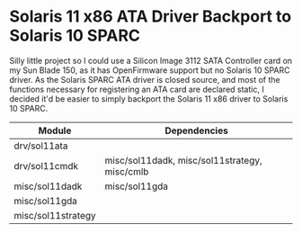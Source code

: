 # Solaris 11 x86 ATA Driver Backport to Solaris 10 SPARC

Silly little project so I could use a Silicon Image 3112 SATA Controller card on my Sun Blade 150, as it has OpenFirmware support but no Solaris 10 SPARC driver. As the Solaris SPARC ATA driver is closed source, and most of the functions necessary for registering an ATA card are declared static, I decided it'd be easier to simply backport the Solaris 11 x86 driver to Solaris 10 SPARC.

|Module|Dependencies|
| ---- | ---------- |
|drv/sol11ata||
|drv/sol11cmdk|misc/sol11dadk, misc/sol11strategy, misc/cmlb|
|misc/sol11dadk|misc/sol11gda|
|misc/sol11gda||
|misc/sol11strategy||